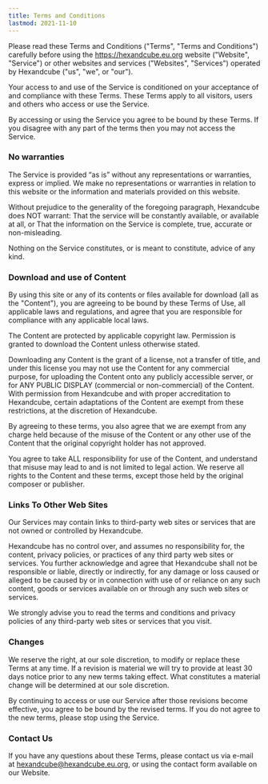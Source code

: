 ```yaml
---
title: Terms and Conditions
lastmod: 2021-11-10
---
```


Please read these Terms and Conditions ("Terms", "Terms and Conditions") carefully before using the https://hexandcube.eu.org website ("Website", "Service") or other websites and services ("Websites", "Services") operated by Hexandcube ("us", "we", or "our").


Your access to and use of the Service is conditioned on your acceptance of and compliance with these Terms. These Terms apply to all visitors, users and others who access or use the Service.


By accessing or using the Service you agree to be bound by these Terms. If you disagree with any part of the terms then you may not access the Service.

### No warranties

The Service is provided “as is” without any representations or warranties, express or implied. We make no representations or warranties in relation to this website or the information and materials provided on this website.

Without prejudice to the generality of the foregoing paragraph, Hexandcube does NOT warrant: That the service will be constantly available, or available at all, or That the information on the Service is complete, true, accurate or non-misleading.

Nothing on the Service constitutes, or is meant to constitute, advice of any kind.

### Download and use of Content

By using this site or any of its contents or files available for download (all as the "Content"), you are agreeing to be bound by these Terms of Use, all applicable laws and regulations, and agree that you are responsible for compliance with any applicable local laws.

The Content are protected by applicable copyright law. Permission is granted to download the Content unless otherwise stated.

Downloading any Content is the grant of a license, not a transfer of title, and under this license you may not use the Content for any commercial purpose, for uploading the Content onto any publicly accessible server, or for ANY PUBLIC DISPLAY (commercial or non-commercial) of the Content. With permission from Hexandcube and with proper accreditation to Hexandcube, certain adaptations of the Content are exempt from these restrictions, at the discretion of Hexandcube.

By agreeing to these terms, you also agree that we are exempt from any charge held because of the misuse of the Content or any other use of the Content that the original copyright holder has not approved.

You agree to take ALL responsibility for use of the Content, and understand that misuse may lead to and is not limited to legal action. We reserve all rights to the Content and these terms, except those held by the original composer or publisher.

### Links To Other Web Sites

Our Services may contain links to third-party web sites or services that are not owned or controlled by Hexandcube.

Hexandcube has no control over, and assumes no responsibility for, the content, privacy policies, or practices of any third party web sites or services. You further acknowledge and agree that Hexandcube shall not be responsible or liable, directly or indirectly, for any damage or loss caused or alleged to be caused by or in connection with use of or reliance on any such content, goods or services available on or through any such web sites or services.

We strongly advise you to read the terms and conditions and privacy policies of any third-party web sites or services that you visit.

### Changes

We reserve the right, at our sole discretion, to modify or replace these Terms at any time. If a revision is material we will try to provide at least 30 days notice prior to any new terms taking effect. What constitutes a material change will be determined at our sole discretion.

By continuing to access or use our Service after those revisions become effective, you agree to be bound by the revised terms. If you do not agree to the new terms, please stop using the Service.

### Contact Us

If you have any questions about these Terms, please contact us via e-mail at [hexandcube@hexandcube.eu.org](mailto:hexandcube@hexandcube.eu.org), or using the contact form available on our Website.